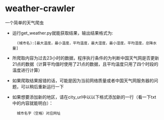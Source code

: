 # weather-crawler
一个简单的天气爬虫


* 运行get_weather.py就能获取结果，输出结果格式为:

        (城市名):[最大温度，最小温度，平均温度，最大湿度，最小湿度，平均湿度，总降水量]  
        
* 所爬取内容为过去23小时的数据，程序执行条件的为判断中国天气网是否更新21点的数据（计算平均值时使用了21点的数据，且平均温度只用了四个时段的温度进行计算）


* 如果爬取结果报错的话，可能是因为当前网络质量或者中国天气网服务器的问题，可以稍后重新运行一下


* 如果想要添加新的地区，请在city_url中以以下格式添加新的一行（看一下txt中的内容就能明白）：

        城市名字（空格）对应网址

